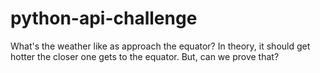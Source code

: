 # python-api-challenge

What's the weather like as approach the equator?
In theory, it should get hotter the closer one gets to the equator. But, can we prove that?
